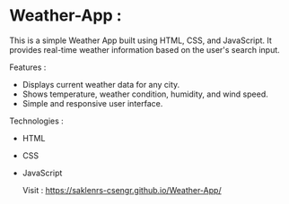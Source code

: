 # Weather-App :
This is a simple Weather App built using HTML, CSS, and JavaScript. It provides real-time weather information based on the user's search input.

Features :
 - Displays current weather data for any city.
 - Shows temperature, weather condition, humidity, and wind speed.
 - Simple and responsive user interface.

Technologies :
 - HTML 
 - CSS 
 - JavaScript

   Visit : https://saklenrs-csengr.github.io/Weather-App/
